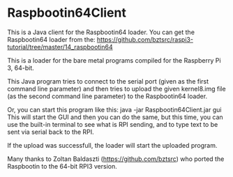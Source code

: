 # Raspbootin64Client

This is a Java client for the Raspbootin64 loader.
You can get the Raspbootin64 loader from the:
https://github.com/bztsrc/raspi3-tutorial/tree/master/14_raspbootin64

This is a loader for the bare metal programs compiled for the Raspberry Pi 3, 64-bit.

This Java program tries to connect to the serial port (given as the first command line parameter) and 
then tries to upload the given kernel8.img file (as the second command line parameter) to the Raspbootin64 loader.

Or, you can start this program like this:
java -jar Raspbootin64Client.jar gui
This will start the GUI and then you can do the same, but this time, you can use the built-in terminal to see what is RPI sending, and to type text to be sent via serial back to the RPI.

If the upload was successfull, the loader will start the uploaded program. 

Many thanks to Zoltan Baldaszti (https://github.com/bztsrc) who ported the Raspbootin to the 64-bit RPI3 version.

